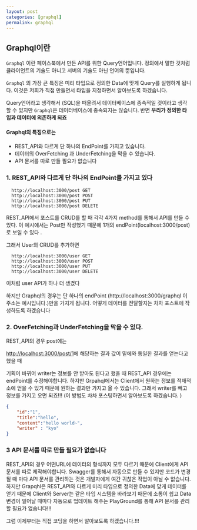```yaml
---
layout: post
categories: [graphql]
permalink: graphql
---
```



## Graphql이란

`Graphql` 이란 페이스북에서 만든 API를 위한 Query언어입니다. 정의에서 말한 것처럼 클라이언트의 기술도 아니고 서버의 기술도 아닌 언어의 뿐입니다.  

`Graphql` 의 가장 큰 특징은 미리 타입으로 정의한 Data에 맞게 Query를 실행하게 됩니다.  이것은 저희가 직접 만들면서 타입을 지정하면서 알아보도록 하겠습니다.

Query언어라고 생각해서 (SQL)을 떠올려서 데이터베이스에 종속적일 것이라고 생각할 수 있지만 `Graphql`은 데이터베이스에 종속되지는 않습니다. 반면 **우리가 정의한 타입과 데이터에 의존하게 되죠**

#### Graphql의 특징으로는
- REST_API와 다르게 단 하나의 EndPoint를 가지고 있습니다. 
- 데이터의 OverFetching 과 UnderFetching을 막을 수 있습니다.
- API 문서를 따로 만들 필요가 없습니다


### 1. REST_API와 다르게 단 하나의 EndPoint를 가지고 있다
```
  http://localhost:3000/post GET
  http://localhost:3000/post POST
  http://localhost:3000/post PUT
  http://localhost:3000/post DELETE
```
REST_API에서 포스트를 CRUD를 할 때  각각 4가지 method를 통해서 API를 만들 수 있다. 이 예시에서는 Post만 작성했기 때문에 1개의 endPoint(localhost:3000/post)로 보일 수 있다 .

그래서 User의 CRUD를 추가하면 
```
  http://localhost:3000/user GET
  http://localhost:3000/user POST
  http://localhost:3000/user PUT
  http://localhost:3000/user DELETE
```

이처럼 user API가 하나 더 생겼다 

하지만 Graphql의 경우는 단 하나의 endPoint (http://localhost:3000/graphql 이 주소는 예시입니다.)만을 가지게 됩니다. 어떻게 데이터를 전달할지는 차차 포스트에 작성하도록 하겠습니다

### 2. OverFetching과 UnderFetching을 막을 수 있다.

REST_API의 경우 post에는 

[http://localhost:3000/post/1](http://localhost:3000/post/1)에 해당하는 결과 값이 밑에와 동일한 결과를 얻는다고 했을 때 

기획이 바뀌어 writer는 정보를 안 받아도 된다고 했을 때 REST_API 경우에는 endPoint를 수정해야합니다. 하지만 Grpahql에서는 Client에서 원하는 정보를 적재적소에 얻을 수 있기 때문에 원하는 결과만 가지고 올 수 있습니다. 그래서 writer를 빼고 정보를 가지고 오면 되죠!!! (이 방법도 차차 포스팅하면서 알아보도록 하겠습니다. )

```json
{
	"id":"1",
	"title":"hello",
	"content":"hello world~",
	"writer" : "kyo"
}
```

### 3 API 문서를 따로 만들 필요가 없습니다

REST_API의 경우 어떤URL에 데이터의 형식까지 모두 다르기 때문에 Client에게 API 문서를 따로 제작해야합니다. Swagger를 통해서 자동으로 만들 수 있지만 코드가 변경될 때 마다 API 문서를 관리하는 것은 개발자에게 여간 귀찮은 작업이 아닐 수 없습니다.  하지만 Grapqhl은 REST_API와 다르게 미리 타입으로 정의한 Data에 맞게 데이터를 얻기 때문에 Client와 Server는 같은 타입 시스템을 바라보기 때문에 소통이 쉽고 Data 변경이 일어날 때마다 자동으로 업데이트 해주는 PlayGround를 통해 API 문서를 관리할 필요가 없습니다!!! 

그럼 이제부터는 직접 코딩을 하면서 알아보도록 하겠습니다.!!!